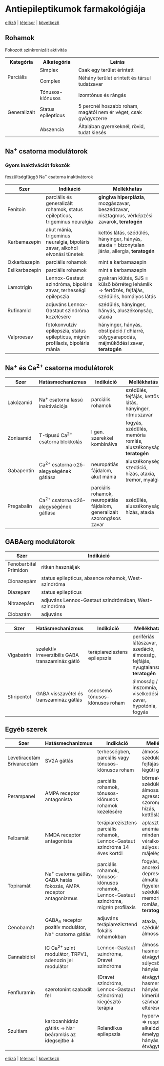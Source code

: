 # Antiepileptikumok farmakológiája

[előző](9.%20Félszintetikus%20és%20szintetikus%20kábító%20fájdalomcsillapítók,%20ópioid%20antagonisták.md) | [tételsor](0.%20Tételsor.md) | [következő](link)

## Rohamok

Fokozott szinkronizált aktivitás

<table>
    <tr>
        <th>Kategória</th>
        <th>Alkategória</th>
        <th>Leírás</th>
    </tr>
    <tr>
        <td rowspan=2>Parciális</td>
        <td>Simplex</td>
        <td>Csak egy terület érintett</td>
    </tr>
    <tr>
        <td>Complex</td>
        <td>Néhány terület erintett és társul tudatzavar</td>
    </tr>
    <tr>
        <td rowspan=3>Generalizált</td>
        <td>Tónusos-klónusos</td>
        <td>izomtónus és rángás</td>
    </tr>
    <tr>
        <td>Status epilepticus</td>
        <td>5 percnél hoszabb roham, magától nem ér véget, csak gyógyszerre</td>
    </tr>
    <tr>
        <td>Abszencia</td>
        <td>Általában gyerekeknél, rövid, tudat kiesés</td>
    </tr>
</table>

## Na<sup>+</sup> csatorna modulátorok

### Gyors inaktivációt fokozók

feszültségfüggő Na<sup>+</sup> csatorna inaktivátorok

Szer | Indikáció | Mellékhatás
--- | --- | ---
Fenitoin | parciális és generalizált rohamok, status epilepticus, trigeminus neuralgia | **gingiva hiperplázia**, mozgászavar, beszédzavar, nisztagmus, vérképzési zavarok, **teratogén**
Karbamazepin | akut mánia, trigeminus neuralgia, bipoláris zavar, alkohol elvonási tünetek | kettős látás, szédülés, hányinger, hányás, ataxia = bizonytalan járás, allergia, **teratogén**
Oxkarbazepin | parciális rohamok | mint a karbamazepin
Eslikarbazepin | parciális rohamok | mint a karbamazepin
Lamotrigin | Lennox-Gastaut szindróma, bipoláris zavar, terhességi epilepszia | gyakran kiütés, SJS = külső bőrréteg lehámlik ⇒ fertőzés, fejfájás, szédülés, homályos látás
Rufinamid | adjuváns Lennox-Gastaut szindróma kezelésére | szédülés, hányinger, hányás, aluszékonyság, ataxia
Valproesav | fotokonvulzív epilepszia, status epilepticus, migrén profilaxis, bipoláris mánia | hányinger, hányás, obstipáció / dhiarré, súlygyarapodás, májműködési zavar, **teratogén**

## Na<sup>+</sup> és Ca<sup>2+</sup> csatorna modulátorok

Szer | Hatásmechanizmus | Indikáció | Mellékhatás
--- | --- | --- | ---
Lakózamid | Na<sup>+</sup> csatorna lassú inaktivációja | parciális rohamok | szédülés, fejfájás, kettős látás, hányinger, ritmuszavar
Zonisamid | T-típusú Ca<sup>2+</sup> csatorna blokkolás | I gen. szerekkel kombinálva | fogyás, szédülés, memória romlás, aluszékonyság, **teratogén**
Gabapentin | Ca<sup>2+</sup> csatorna α2δ-alegységének gátlása | neuropátiás fájdalom, akut mánia | aluszékonység, szedáció, hízás, ataxia, tremor, myalgia
Pregabalin | Ca<sup>2+</sup> csatorna α2δ-alegységének gátlása | parciális rohamok, neuropátiás fájdalom, generalizált szorongásos zavar | szédülés, aluszékonyság, hízás, ataxia

## GABAerg modulátorok

Szer | Indikáció
--- | ---
Fenobarbitál <br>Primidon | ritkán használják
Clonazepám | status epilepticus, absence rohamok, West-szindróma
Diazepam | status epilepticus
Nitrazepám | adjuváns Lennox-Gastaut szindrómában, West-szindróma
Clobazám | adjuváns

Szer | Hatásmechanizmus | Indikáció | Mellékhatás
--- | --- | --- | ---
Vigabatrin | szelektív irreverzibilis GABA transzamináz gátló | terápiarezisztens epilepszia | perifériás látászavar, szedáció, álmosság, fejfájás, nyugtalanság, **teratogén**
Stiripentol | GABA visszavétel és transzamináz gátlás | csecsemő tónusos-klónusos roham | álmosság / inszomnia, viselkedési zavar, hypotónia, fogyás

## Egyéb szerek

Szer | Hatásmechanizmus | Indikáció | Mellékhatás
--- | --- | --- | ---
Levetiracetám <br> Brivaracetám | SV2A gátlás | terhességben, parciális vagy tónusos-klónusos roham | álmosság, szédülés, fejfájás, felső légúti gyulladás
Perampanel | AMPA receptor antagonista | parciális rohamok, tónusos-klónusos rohamok kezelésére | bőrreakciók, szédülés, álmosság, agresszió, düh, szorongás, hízás, kettőslátás
Felbamát | NMDA receptor antagonista | terápiarezisztens parciális rohamok, Lennox-Gastaut szindróma 14 éves kortól | aplasztikus anémia = minden véralkotó ↓, súlyos akut májelégtelenség
Topiramát | Na<sup>+</sup> csatorna gátlás, GABA hatás fokozás, AMPA receptor antagonizmus | parciális rohamok, tónusos-klónusos rohamok, Lennox-Gastaut szindróma, migrén profilaxis | fogyás, anorexia, depresszió, álmatlanság, figyelemzavar, szédülés, memória romlás, **teratogén**
Cenobamát | GABA<sub>A</sub> receptor pozitív modulátor, Na<sup>+</sup> csatorna gátlás | adjuváns terápiarezisztend fokális rohamokban | ataxia, szédülés, álmosság
Cannabidiol | IC Ca<sup>2+</sup> szint modulátor, TRPV1, adenozin jel modulátor | Lennox-Gastaut szindróma, Dravet szindróma | álmosság, hasmenés, étvágytalanság, súlycsökkenés, hányás
Fenfluramin | szerotonint szabadít fel | (Dravet szindróma, Lennox-Gastaut szindróma) kiegészítő terápia | étvágytalanság, hasmenés, hányás, láz, kimerültség, szívhang eltérések
Szultiam | karboanhidráz gátlás ⇒ Na<sup>+</sup> beáramlás az idegsejtbe ↓ | Rolandikus epilepszia | hyperventiláció ⇒ respirációs alkalózis, émelygés, hányás, étvágytalanság

[előző](9.%20Félszintetikus%20és%20szintetikus%20kábító%20fájdalomcsillapítók,%20ópioid%20antagonisták.md) | [tételsor](0.%20Tételsor.md) | [következő](link)

